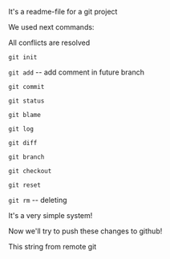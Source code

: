 It's a readme-file for a git project

We used next commands:

All conflicts are resolved

`git init`

`git add` -- add comment in future branch

`git commit`

`git status`

`git blame`

`git log`

`git diff`

`git branch`

`git checkout`

`git reset`

`git rm` -- deleting

It's a very simple system!

Now we'll try to push these changes to github!

This string from remote git
